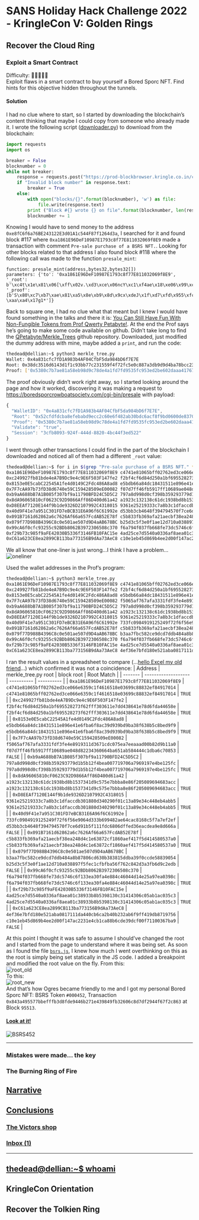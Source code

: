 # SANS Holiday Hack Challenge 2022 - KringleCon V: Golden Rings
## Recover the Cloud Ring
### Exploit a Smart Contract
Difficulty: :christmas_tree::christmas_tree::christmas_tree::christmas_tree::christmas_tree:  
Exploit flaws in a smart contract to buy yourself a Bored Sporc NFT. Find hints for this objective hidden throughout the tunnels.

#### Solution
I had no clue where to start, so I started by downloading the blockchain’s content thinking that maybe I could copy from someone who already made it. I wrote the following script ([downloader.py](downloader.py)) to download from the blockchain:
```python
import requests
import os

breaker = False
blocknumber = 0
while not breaker:
	response = requests.post("https://prod-blockbrowser.kringle.co.in/cgi-bin/blockdata", json={"blocknumber": blocknumber})
	if "Invalid block number" in response.text:
		breaker = True
	else:
		with open("blocks/{}".format(blocknumber), 'w') as file:
			file.write(response.text)
		print ("Block #{} wrote {} on file".format(blocknumber, len(response.text)))
		blocknumber += 1
```
Knowing I would have to send money to the address `0xe8fC6f6a76BE243122E3d01A1c544F87f1264d3a`, I searched for it and found block #117 where `0xa1861E96DeF10987E1793c8f77E811032069f8E9` made a transaction with comment `Pre-sale purchase of a BSRS NFT.`. Looking for other blocks related to that address I also found block #118 where the following call was made to the function `presale_mint`:
```solidity
function: presale_mint(address,bytes32,bytes32[])
parameters: {'to': '0xa1861E96DeF10987E1793c8f77E811032069f8E9', '_root': b'\xc4t\x1e\x81\x06[\xff\x02v.\xd3\xce\x06ncY\xc1\xf4ae\x18\xe06\x99\xc8\x882\xef\x84\x91p\x14', '_proof': [b'S\x80\xc7\xb7\xae\x81\xa5\x8e\xb9\x8d\x9cx\xdeJ\x1f\xd7\xfd\x955\xfc\x95>\xd2\xbe`-\xaa\xa4\x17g1*']}
```
Back to square one, I had no clue what that meant but I knew I would have found something in the talks and there it is: [You Can Still Have Fun With Non-Fungible Tokens from Prof Qwerty Petabyte!](https://www.youtube.com/watch?v=Qt_RWBq63S8). At the end the Prof says he’s going to make some code available on github. Didn’t take long to find the [QPetabyte/Merkle_Trees](https://github.com/QPetabyte/Merkle_Trees) github repository. Downloaded, just modified the dummy address with mine, maybe added a `print`, and run the code:
```bash
thedead@dellian:~$ python3 merkle_tree.py 
Wallet: 0x4a831cfc7fD1A983b4AF04CfbF5da984bD6f7E7E
Root: 0x38dc3516d6143d1f1c93bb77c231559f4f72fc5e0c887a3db9d9d4ba78bcc235
Proof: ['0x5380c7b7ae81a58eb98d9c78de4a1fd7fd9535fc953ed2be602daaa41767312a']
```
The proof obviously didn’t work right away, so I started looking around the page and how it worked, discovering it was making a request to https://boredsporcrowboatsociety.com/cgi-bin/presale with payload:
```js
{
  "WalletID": "0x4a831cfc7fD1A983b4AF04CfbF5da984bD6f7E7E",
  "Root": "0x52cfdfdcba8efebabd9ecc2c60e6f482ab30bdc6acf8f9bd0600de83701e15f1",
  "Proof": "0x5380c7b7ae81a58eb98d9c78de4a1fd7fd9535fc953ed2be602daaa41767312a",
  "Validate": "true",
  "Session": "3cfb8093-924f-444d-8820-4bc44f3ed522"
}
```
I went through other transactions I could find in the part of the blockchain I downloaded and noticed all of them had a different `_root` value:
```bash
thedead@dellian:~$ for i in $(grep "Pre-sale purchase of a BSRS NFT." * | cut -d "'" -f4); do root=$(grep $i * | grep "_proof" | cut -d "'" -f 8 | tr -d "\n" | python3 -c "import sys; print (bytes(sys.stdin.buffer.read()).decode('unicode_escape').encode('raw_unicode_escape').hex())") && echo $i $root; done
0xa1861E96DeF10987E1793c8f77E811032069f8E9 c4741e81065bff02762ed3ce066e6359c1f4616518e03699c88832ef84917014
0xc249927fb81bde4eA7B9Dc9e4c9E6F503F147fe2 f2bf4cf6d84d250a1bf695528273f62fff303611e7dd438641e78d6fda44658e
0x8153e0E5cabC22545A1fe4d0149C2Fdc486A8ad8 e5bdb66a84dc18431511e896e41e6fba6f8ac39d939bd9ba38f638b5c8bed9f9
0x7F7cAA97b73fD38d6740e59C159428509eE00082 f07d7ff46fb5917ff10689ae048d82234360664ba651ab584444c1dba6c70853
0xb9aA688bB7A1B085f307bf9a11790BFD24C5D5C2 797a8d998d0cf398b359293779d1b5b12f4bea007719706a7969197e4be125fc
0x8dA96065810cF0623C92D9866Aff86D400d61a42 a1923c132138c61dc1938bd8b1537341d9c575e7bbba8e86f205089694683acc
0xD8EEAf7120E144f9b1de9326D2107992C4318015 9361e25219333c7a8b3c1dfaccdb301880d340290f01c13a89e34c448eb4abb5
0x40d9F41e7a951C301FD7eBCB31E6A96f6C61992e d53bb3cb4648f394794570f7ce6d91b5f111fdc6806dffed36eacdea9e8d666a
0x091B7161d62862a6c7626Af66a657FcdAB52E78f c5b833fb369afa21aecbf38ea248d4c1e63872cf1860aef417f5d414580537a0
0x079f77D988B4396C8c0e501ae507d9D4aAB678BC b25d3c5f3e0f1ae12d710a038897f5fec1cfbfba56f762c842d3a3fb6d9c2edb
0x99cA6f0cfc93255c92BDb8062B3972306508c370 f6a794f037fb668fe73dc5746c6f133ea30fa4e884c46044d14e25a97ea0398c
0xf29b73c985f9aFE42030B5336f3146FB10FAC15e 4ad25ce7d5540a0336af8aea01c38933b8b5398130c31414306c05ab1ac035c3
0xC61a623CE8ea2899CB113ba773156B9dAa73AeC8 c10e1eb45d869b4ee2d00f147ac2231e4cb1ca88b6cde39dcf00f71100367ba9
```
We all know that one-liner is just wrong...I think I have a problem...  
![oneliner](imgs/oneliner.jpg)  

Used the wallet addresses in the Prof’s program:
```bash
thedead@dellian:~$ python3 merkle_tree.py 
0xa1861E96DeF10987E1793c8f77E811032069f8E9 c4741e81065bff02762ed3ce066e6359c1f4616518e03699c88832ef84917014
0xc249927fb81bde4eA7B9Dc9e4c9E6F503F147fe2 f2bf4cf6d84d250a1bf695528273f62fff303611e7dd438641e78d6fda44658e
0x8153e0E5cabC22545A1fe4d0149C2Fdc486A8ad8 e5bdb66a84dc18431511e896e41e6fba6f8ac39d939bd9ba38f638b5c8bed9f9
0x7F7cAA97b73fD38d6740e59C159428509eE00082 f5065af767afa3331fdf3fe4e8919311d3671cdc075ea7eeaaad00b82d9b11a0
0xb9aA688bB7A1B085f307bf9a11790BFD24C5D5C2 797a8d998d0cf398b359293779d1b5b12f4bea007719706a7969197e4be125fc
0x8dA96065810cF0623C92D9866Aff86D400d61a42 a1923c132138c61dc1938bd8b1537341d9c575e7bbba8e86f205089694683acc
0xD8EEAf7120E144f9b1de9326D2107992C4318015 9361e25219333c7a8b3c1dfaccdb301880d340290f01c13a89e34c448eb4abb5
0x40d9F41e7a951C301FD7eBCB31E6A96f6C61992e 733fc0984919125249f72f6f56e9064d333b699482ae64cac8168c5f7a7ef2ef
0x091B7161d62862a6c7626Af66a657FcdAB52E78f c5b833fb369afa21aecbf38ea248d4c1e63872cf1860aef417f5d414580537a0
0x079f77D988B4396C8c0e501ae507d9D4aAB678BC b3aa7fbc582ce9dcd7ddb484a8b87806cd630b383815ddba39f0ccde58839054
0x99cA6f0cfc93255c92BDb8062B3972306508c370 f6a794f037fb668fe73dc5746c6f133ea30fa4e884c46044d14e25a97ea0398c
0xf29b73c985f9aFE42030B5336f3146FB10FAC15e 4ad25ce7d5540a0336af8aea01c38933b8b5398130c31414306c05ab1ac035c3
0xC61a623CE8ea2899CB113ba773156B9dAa73AeC8 4ef36e7bfd180e521aba0817111da440cb6ca2b40b232ab6f9ff419db8719756
```
I ran the result values in a spreadsheet to compare (...[hello Excel my old friend](https://www.riffusion.com/?&prompt=hello+Excel+my+old+friend&seed=745235&denoising=0.75&seedImageId=og_beat)...) which confirmed it was not a coincidence:
| Address | merkle_tree.py root | block root | Root Match |
| ------- | ------------------- | ---------- | ---------- |
| `0xa1861E96DeF10987E1793c8f77E811032069f8E9` | `c4741e81065bff02762ed3ce066e6359c1f4616518e03699c88832ef84917014` | `c4741e81065bff02762ed3ce066e6359c1f4616518e03699c88832ef84917014` | `TRUE` |
| `0xc249927fb81bde4eA7B9Dc9e4c9E6F503F147fe2` | `f2bf4cf6d84d250a1bf695528273f62fff303611e7dd438641e78d6fda44658e` | `f2bf4cf6d84d250a1bf695528273f62fff303611e7dd438641e78d6fda44658e` | `TRUE` |
| `0x8153e0E5cabC22545A1fe4d0149C2Fdc486A8ad8` | `e5bdb66a84dc18431511e896e41e6fba6f8ac39d939bd9ba38f638b5c8bed9f9` | `e5bdb66a84dc18431511e896e41e6fba6f8ac39d939bd9ba38f638b5c8bed9f9` | `TRUE` |
| `0x7F7cAA97b73fD38d6740e59C159428509eE00082` | `f5065af767afa3331fdf3fe4e8919311d3671cdc075ea7eeaaad00b82d9b11a0` | `f07d7ff46fb5917ff10689ae048d82234360664ba651ab584444c1dba6c70853` | `FALSE` |
| `0xb9aA688bB7A1B085f307bf9a11790BFD24C5D5C2` | `797a8d998d0cf398b359293779d1b5b12f4bea007719706a7969197e4be125fc` | `797a8d998d0cf398b359293779d1b5b12f4bea007719706a7969197e4be125fc` | `TRUE` |
| `0x8dA96065810cF0623C92D9866Aff86D400d61a42` | `a1923c132138c61dc1938bd8b1537341d9c575e7bbba8e86f205089694683acc` | `a1923c132138c61dc1938bd8b1537341d9c575e7bbba8e86f205089694683acc` | `TRUE` |
| `0xD8EEAf7120E144f9b1de9326D2107992C4318015` | `9361e25219333c7a8b3c1dfaccdb301880d340290f01c13a89e34c448eb4abb5` | `9361e25219333c7a8b3c1dfaccdb301880d340290f01c13a89e34c448eb4abb5` | `TRUE` |
| `0x40d9F41e7a951C301FD7eBCB31E6A96f6C61992e` | `733fc0984919125249f72f6f56e9064d333b699482ae64cac8168c5f7a7ef2ef` | `d53bb3cb4648f394794570f7ce6d91b5f111fdc6806dffed36eacdea9e8d666a` | `FALSE` |
| `0x091B7161d62862a6c7626Af66a657FcdAB52E78f` | `c5b833fb369afa21aecbf38ea248d4c1e63872cf1860aef417f5d414580537a0` | `c5b833fb369afa21aecbf38ea248d4c1e63872cf1860aef417f5d414580537a0` | `TRUE` |
| `0x079f77D988B4396C8c0e501ae507d9D4aAB678BC` | `b3aa7fbc582ce9dcd7ddb484a8b87806cd630b383815ddba39f0ccde58839054` | `b25d3c5f3e0f1ae12d710a038897f5fec1cfbfba56f762c842d3a3fb6d9c2edb` | `FALSE` |
| `0x99cA6f0cfc93255c92BDb8062B3972306508c370` | `f6a794f037fb668fe73dc5746c6f133ea30fa4e884c46044d14e25a97ea0398c` | `f6a794f037fb668fe73dc5746c6f133ea30fa4e884c46044d14e25a97ea0398c` | `TRUE` |
| `0xf29b73c985f9aFE42030B5336f3146FB10FAC15e` | `4ad25ce7d5540a0336af8aea01c38933b8b5398130c31414306c05ab1ac035c3` | `4ad25ce7d5540a0336af8aea01c38933b8b5398130c31414306c05ab1ac035c3` | `TRUE` |
| `0xC61a623CE8ea2899CB113ba773156B9dAa73AeC8` | `4ef36e7bfd180e521aba0817111da440cb6ca2b40b232ab6f9ff419db8719756` | `c10e1eb45d869b4ee2d00f147ac2231e4cb1ca88b6cde39dcf00f71100367ba9` | `FALSE` |

At this point I thought it was safe to assume I should’ve changed the root and I started from the page to understand where it was being set. As soon as I found the file [`bsrs.js`](https://boredsporcrowboatsociety.com/bsrs.js), I knew how much I went overthinking on this as the root is simply being set statically in the JS code. I added a breakpoint and modified the root value on the fly. From this:  
![root_old](imgs/root_old.png)  
To this:  
![root_new](imgs/root_new.png)  
And that’s how Ogres became friendly to me and I got my personal Bored Sporc NFT: BSRS Token `#000452`, Transaction `0x843a495577bbefffb3d8fde9446b271e439849fb32606c8d7df2944f67f2c863` at Block `95513`.

#### [Look at it!](https://boredsporcrowboatsociety.com/TOKENS/TOKENIMAGES/BSRS452.png)
![BSRS452](imgs/BSRS452.png)

---

### Mistakes were made... the key
### The Burning Ring of Fire
## [Narrative](/README.md#narrative)
## [Conclusions](/README.md#conclusions)
### [The Victors shop](/README.md#the-victors-shop)
### [Inbox (1)](/README.md#inbox-1)
---
## [thedead@dellian:~$ whoami](/README.md#thedeaddellian-whoami)
## KringleCon Orientation
## Recover the Tolkien Ring